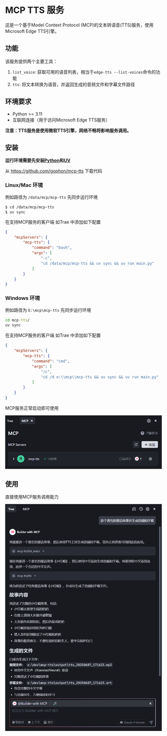 # MCP TTS 服务

这是一个基于Model Context Protocol (MCP)的文本转语音(TTS)服务，使用Microsoft Edge TTS引擎。

## 功能

该服务提供两个主要工具：

1. `list_voice`: 获取可用的语音列表，相当于`edge-tts --list-voices`命令的功能
2. `tts`: 将文本转换为语音，并返回生成的音频文件和字幕文件路径

## 环境要求

- Python >= 3.11
- 互联网连接（用于访问Microsoft Edge TTS服务）

**注意：TTS服务是使用微软TTS引擎，网络不畅将影响服务调用。**

## 安装

**运行环境需要先安装[Python](https://python.org)和[UV](https://docs.astral.sh/uv/getting-started/installation/)**

从 https://github.com/gophon/mcp-tts 下载代码

### Linux/Mac 环境

例如路径为 `/data/mcp/mcp-tts` 先同步运行环境

```shell
$ cd /data/mcp/mcp-tts
$ uv sync
```

在支持MCP服务的客户端 如Trae 中添加如下配置

```json
{
    "mcpServers": {
        "mcp-tts": {
            "command": "bash",
            "args": [
                "-c",
                "cd /data/mcp/mcp-tts && uv sync && uv run main.py"
            ]
        }
    }
}
```

### Windows 环境

例如路径为 `E:\mcp\mcp-tts` 先同步运行环境

```cmd
cd mcp-tts/
uv sync
```

在支持MCP服务的客户端 如Trae 中添加如下配置

```json
{
    "mcpServers": {
        "mcp-tts": {
            "command": "cmd",
            "args": [
                "/c",
                "cd /d e:\\mcp\\mcp-tts && uv sync && uv run main.py"
            ]
        }
    }
}
```

MCP服务正常启动即可使用

![MCP](./screen_shot_mcp.png)



## 使用

直接使用MCP服务调用能力

![生成音频和字幕](./screen_shot00.png)
